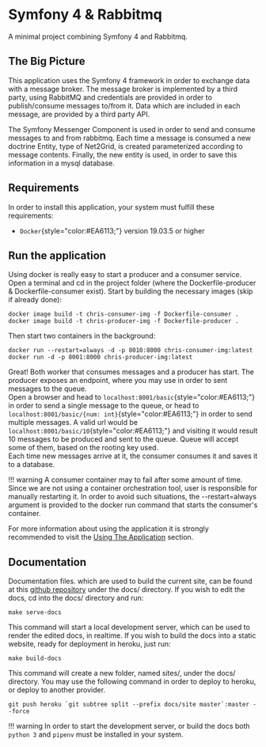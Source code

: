 # Symfony 4 & Rabbitmq

A minimal project combining Symfony 4 and Rabbitmq.

## The Big Picture
This application uses the Symfony 4 framework in order to exchange data with
a message broker.
The message broker is implemented by a third party, using RabbitMQ
and credentials are provided in order to publish/consume messages to/from it.
Data which are included in each message, are provided by a third party API.

The Symfony Messenger Component is used in order to send and consume
messages to and from rabbitmq. Each time a message is consumed a new doctrine Entity,
type of Net2Grid, is created parameterized according to message contents.
Finally, the new entity is used, in order to save this information in a mysql database.

## Requirements
In order to install this application, your system must fulfill these requirements:

* `Docker`{style="color:#EA6113;"} version 19.03.5 or higher

## Run the application
Using docker is really easy to start a producer and a consumer service. Open a terminal
and cd in the project folder (where the Dockerfile-producer & Dockerfile-consumer exist).
Start by building the necessary images (skip if already done):

    docker image build -t chris-consumer-img -f Dockerfile-consumer .
    docker image build -t chris-producer-img -f Dockerfile-producer .

Then start two containers in the background:

    docker run --restart=always -d -p 8010:8000 chris-consumer-img:latest
    docker run -d -p 8001:8000 chris-producer-img:latest

Great! Both worker that consumes messages and a producer has start. The producer
exposes an endpoint, where you may use in order to sent messages to the queue.  
Open a browser and head to `localhost:8001/basic`{style="color:#EA6113;"} in order to send a single message
to the queue, or head to `localhost:8001/basic/{num: int}`{style="color:#EA6113;"} in order to send multiple messages.
A valid url would be `localhost:8001/basic/10`{style="color:#EA6113;"} and visiting it would result 10 messages to
be produced and sent to the queue. Queue will accept some of them, based on the rooting key used.  
Each time new messages arrive at it, the consumer consumes it and saves it to a database.

<!-- <div style="background:#FFD6B0;border-radius:2px;padding:10px 10px; ">
Warning: A consumer container may to fail after some amount of time. Since we are not
using a container orchestration tool, user is responsible for manually restarting it.
</div>  
<br/> -->
!!! warning
    A consumer container may to fail after some amount of time. Since we are not
    using a container orchestration tool, user is responsible for manually restarting it.
    In order to avoid such situations, the --restart=always argument is provided to the docker run
    command that starts the consumer's container.

For more information about using the application it is strongly recommended to
visit the [Using The Application](using.md) section.

## Documentation
Documentation files. which are used to build the current site, can be found at this [github repository](https://github.com/mpekchri/SymfonyRabbitMQ) under the docs/ directory. If you wish to edit the docs, cd into the docs/ directory and run:

    make serve-docs

This command will start a local development server, which can be used to render the edited docs, in realtime.
If you wish to build the docs into a static website, ready for deployment in heroku, just run:

    make build-docs

This command will create a new folder, named sites/, under the docs/ directory. You may use the following command
in order to deploy to heroku, or deploy to another provider.

    git push heroku `git subtree split --prefix docs/site master`:master --force


!!! warning
    In order to start the development server, or build the docs both `python 3` and `pipenv` must
    be installed in your system.